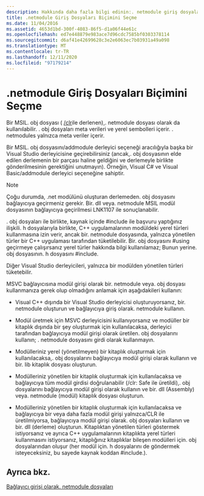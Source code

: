 ```yaml
---
description: Hakkında daha fazla bilgi edinin:. netmodule giriş dosyaları biçimini seçme
title: .netmodule Giriş Dosyaları Biçimini Seçme
ms.date: 11/04/2016
ms.assetid: 4653d1bd-300f-4083-86f5-d1a06f44e61c
ms.openlocfilehash: ed7e448879e983ace7d96cdc7585bf0303378114
ms.sourcegitcommit: d6af41e42699628c3e2e6063ec7b03931a49a098
ms.translationtype: MT
ms.contentlocale: tr-TR
ms.lasthandoff: 12/11/2020
ms.locfileid: "97179214"
---
```

# <a name="choosing-the-format-of-netmodule-input-files"></a>.netmodule Giriş Dosyaları Biçimini Seçme

Bir MSIL. obj dosyası ( [/clr](clr-common-language-runtime-compilation.md)ile derlenen),. netmodule dosyası olarak da kullanılabilir.  . obj dosyaları meta verileri ve yerel sembolleri içerir.  . netmodules yalnızca meta veriler içerir.

Bir MSIL. obj dosyasını/addmodule derleyici seçeneği aracılığıyla başka bir Visual Studio derleyicisine geçirebilirsiniz (ancak,. obj dosyasının elde edilen derlemenin bir parçası haline geldiğini ve derlemeyle birlikte gönderilmesinin gerektiğini unutmayın).  Örneğin, Visual C# ve Visual Basic/addmodule derleyici seçeneğine sahiptir.

> [!NOTE]
> Çoğu durumda, .net modülünü oluşturan derlemeden. obj dosyasını bağlayıcıya geçirmeniz gerekir.  Bir. dll veya. netmodule MSIL modül dosyasının bağlayıcıya geçirilmesi LNK1107 ile sonuçlanabilir.

. obj dosyaları ile birlikte, kaynak içinde #include ile başvuru yaptığınız ilişkili. h dosyalarıyla birlikte, C++ uygulamalarının modüldeki yerel türleri kullanmasına izin verir, ancak bir. netmodule dosyasında, yalnızca yönetilen türler bir C++ uygulaması tarafından tüketilebilir.  Bir. obj dosyasını #using geçirmeye çalışırsanız yerel türler hakkında bilgi kullanılamaz; Bunun yerine. obj dosyasının. h dosyasını #include.

Diğer Visual Studio derleyicileri, yalnızca bir modülden yönetilen türleri tüketebilir.

MSVC bağlayıcısına modül girişi olarak bir. netmodule veya. obj dosyası kullanmanıza gerek olup olmadığını anlamak için aşağıdakileri kullanın:

- Visual C++ dışında bir Visual Studio derleyicisi oluşturuyorsanız, bir. netmodule oluşturun ve bağlayıcıya giriş olarak. netmodule kullanın.

- Modül üretmek için MSVC derleyicisini kullanıyorsanız ve modüller bir kitaplık dışında bir şey oluşturmak için kullanılacaksa, derleyici tarafından bağlayıcıya modül girişi olarak üretilen. obj dosyalarını kullanın; . netmodule dosyasını girdi olarak kullanmayın.

- Modülleriniz yerel (yönetilmeyen) bir kitaplık oluşturmak için kullanılacaksa,. obj dosyalarını bağlayıcıya modül girişi olarak kullanın ve bir. lib kitaplık dosyası oluşturun.

- Modülleriniz yönetilen bir kitaplık oluşturmak için kullanılacaksa ve bağlayıcıya tüm modül girdisi doğrulanabilir (/clr: Safe ile üretildi),. obj dosyalarını bağlayıcıya modül girişi olarak kullanın ve bir. dll (Assembly) veya. netmodule (modül) kitaplık dosyası oluşturun.

- Modülleriniz yönetilen bir kitaplık oluşturmak için kullanılacaksa ve bağlayıcıya bir veya daha fazla modül girişi yalnızca/CLR ile üretilmiyorsa, bağlayıcıya modül girişi olarak. obj dosyaları kullanın ve bir. dll (derleme) oluşturun.  Kitaplıktan yönetilen türleri göstermek istiyorsanız ve ayrıca C++ uygulamalarının kitaplıkta yerel türleri kullanmasını istiyorsanız, kitaplığınız kitaplıklar bileşen modülleri için. obj dosyalarından oluşur (her modül için. h dosyalarını de göndermek isteyeceksiniz, bu sayede kaynak koddan #include.).

## <a name="see-also"></a>Ayrıca bkz.

[Bağlayıcı girişi olarak. netmodule dosyaları](netmodule-files-as-linker-input.md)
